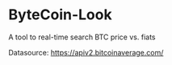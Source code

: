 # ByteCoin-Look
A tool to real-time search BTC price vs. fiats


Datasource: https://apiv2.bitcoinaverage.com/
